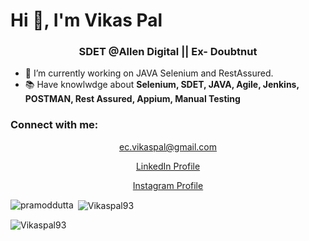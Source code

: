 # Hi 👋, I'm Vikas Pal </h1>
<h3 align="center">SDET @Allen Digital || Ex- Doubtnut </h3>

- 🔭 I’m currently working on JAVA Selenium and RestAssured.<br>
- 📚 Have knowlwdge about **Selenium, SDET, JAVA, Agile, Jenkins, POSTMAN, Rest Assured, Appium, Manual Testing**<br>

<h3 align="left">Connect with me:</h3>
<p align="center"><a href="mailto:ec.vikaspal@gmail.com">ec.vikaspal@gmail.com</a></p>
<p align="center"><a href="https://www.linkedin.com/in/ec-vikaspal" target="_blank">LinkedIn Profile</a></p>
<p align="center"><a href="https://www.instagram.com/mama__shakuni" target="_blank">Instagram Profile</a></p>




<p><img align="left" src="https://github-readme-stats.vercel.app/api/top-langs?username=pramoddutta&show_icons=true&locale=en&layout=compact" alt="pramoddutta" /></p>

<p>&nbsp;<img align="center" src="https://github-readme-stats.vercel.app/api?username=Vikaspal93&show_icons=true&locale=en" alt="Vikaspal93" /></p>

<p><img align="center" src="https://github-readme-streak-stats.herokuapp.com/?user=pramoddutta&" alt="Vikaspal93" /></p>

<!---
Vikaspal93/Vikaspal93 is a ✨ special ✨ repository because its `README.md` (this file) appears on your GitHub profile.
You can click the Preview link to take a look at your changes.
--->
